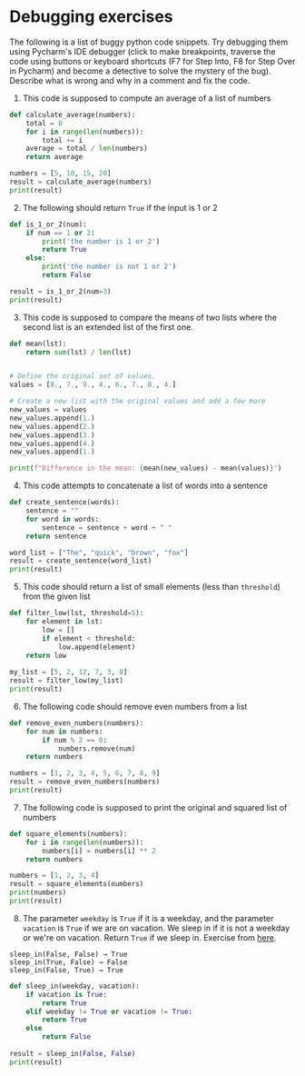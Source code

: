 # Debugging exercises

The following is a list of buggy python code snippets. Try debugging them using Pycharm's IDE debugger (click to make breakpoints, traverse the code using buttons or keyboard shortcuts (F7 for Step Into, F8 for Step Over in Pycharm) and become a detective to solve the mystery of the bug). Describe what is wrong and why in a comment and fix the code.

1. This code is supposed to compute an average of a list of numbers
```python
def calculate_average(numbers):
    total = 0
    for i in range(len(numbers)):
        total += i
    average = total / len(numbers)
    return average

numbers = [5, 10, 15, 20]
result = calculate_average(numbers)
print(result)
```

2. The following should return `True` if the input is 1 or 2
```python
def is_1_or_2(num):
    if num == 1 or 2:
        print('the number is 1 or 2')
        return True
    else:
        print('the number is not 1 or 2')
        return False

result = is_1_or_2(num=3)
print(result)
```

3. This code is supposed to compare the means of two lists where the second list is an extended list of the first one.

```python
def mean(lst):
    return sum(lst) / len(lst)


# Define the original set of values.
values = [8., 7., 9., 4., 6., 7., 8., 4.]

# Create a new list with the original values and add a few more
new_values = values
new_values.append(1.)
new_values.append(2.)
new_values.append(3.)
new_values.append(4.)
new_values.append(1.)

print(f"Difference in the mean: {mean(new_values) - mean(values)}")
```

4. This code attempts to concatenate a list of words into a sentence
```python
def create_sentence(words):
    sentence = ""
    for word in words:
        sentence = sentence + word + " "
    return sentence

word_list = ["The", "quick", "brown", "fox"]
result = create_sentence(word_list)
print(result)
```

5. This code should return a list of small elements (less than `threshold`) from the given list
```python
def filter_low(lst, threshold=5):
    for element in lst:
        low = []
        if element < threshold:
            low.append(element)
    return low
    
my_list = [5, 2, 12, 7, 3, 8]
result = filter_low(my_list)
print(result)
```

6. The following code should remove even numbers from a list
```python
def remove_even_numbers(numbers):
    for num in numbers:
        if num % 2 == 0:
            numbers.remove(num)
    return numbers

numbers = [1, 2, 3, 4, 5, 6, 7, 8, 9]
result = remove_even_numbers(numbers)
print(result)
```

7. The following code is supposed to print the original and squared list of numbers
```python
def square_elements(numbers):
    for i in range(len(numbers)):
        numbers[i] = numbers[i] ** 2
    return numbers

numbers = [1, 2, 3, 4]
result = square_elements(numbers)
print(numbers)
print(result)
```

8. The parameter `weekday` is `True` if it is a weekday, and the parameter `vacation` is `True` if we are on vacation. We sleep in if it is not a weekday or we're on vacation. Return `True` if we sleep in. Exercise from [here](https://codingbat.com/prob/p173401).

```
sleep_in(False, False) → True
sleep_in(True, False) → False
sleep_in(False, True) → True
```

```python
def sleep_in(weekday, vacation):
    if vacation is True:
        return True
    elif weekday != True or vacation != True:
        return True
    else
        return False
        
result = sleep_in(False, False)
print(result)
```